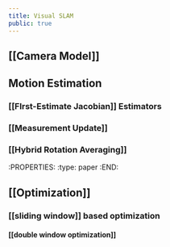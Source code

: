 ```yaml
---
title: Visual SLAM
public: true
---
```


## [[Camera Model]]
##
## Motion Estimation
### [[FIrst-Estimate Jacobian]] Estimators
### [[Measurement Update]]
### [[Hybrid Rotation Averaging]]
:PROPERTIES:
:type: paper
:END:
## [[Optimization]]
### [[sliding window]] based optimization
#### [[double window optimization]]
####